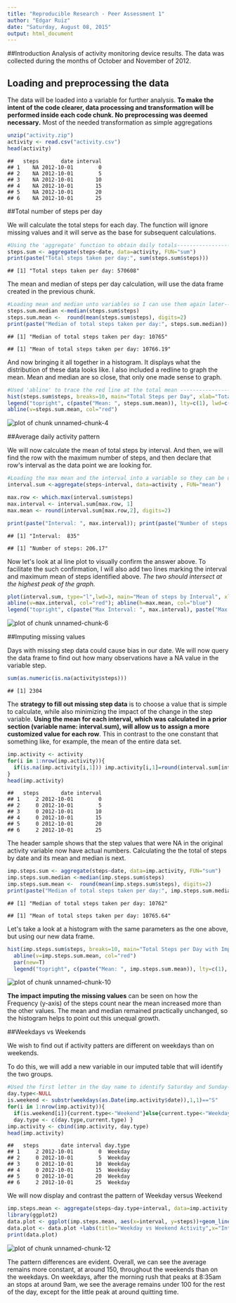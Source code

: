 ```yaml
---
title: "Reproducible Research - Peer Assessment 1"
author: "Edgar Ruiz"
date: "Saturday, August 08, 2015"
output: html_document
---
```


##Introduction
Analysis of activity monitoring device results.  The data was collected during the months of October and November of 2012.

## Loading and preprocessing the data


The data will be loaded into a variable for further analysis.  **To make the intent of the code clearer, data processing and transformation will be performed inside each code chunk. No preprocessing was deemed necessary.** Most of the needed transformation as simple aggregations 



```r
unzip("activity.zip")
activity <- read.csv("activity.csv")
head(activity)
```

```
##   steps       date interval
## 1    NA 2012-10-01        0
## 2    NA 2012-10-01        5
## 3    NA 2012-10-01       10
## 4    NA 2012-10-01       15
## 5    NA 2012-10-01       20
## 6    NA 2012-10-01       25
```

##Total number of steps per day

We will calculate the total steps for each day.  The function will ignore missing values and it will serve as the base for subsequent calculations.

```r
#Using the 'aggregate' function to obtain daily totals-------------------------------------------------------
steps.sum <- aggregate(steps~date, data=activity, FUN="sum")
print(paste("Total steps taken per day:", sum(steps.sum$steps)))
```

```
## [1] "Total steps taken per day: 570608"
```

The mean and median of steps per day calculation, will use the data frame created in the previous chunk.

```r
#Loading mean and median unto variables so I can use them again later----------------------------------------
steps.sum.median <-median(steps.sum$steps)
steps.sum.mean <-  round(mean(steps.sum$steps), digits=2)
print(paste("Median of total steps taken per day:", steps.sum.median)); print(paste("Mean of total steps taken per day:", steps.sum.mean))
```

```
## [1] "Median of total steps taken per day: 10765"
```

```
## [1] "Mean of total steps taken per day: 10766.19"
```

And now bringing it all together in a histogram. It displays what the distribution of these data looks like.  I also included a redline to graph the mean.  Mean and median are so close, that only one made sense to graph.


```r
#Used 'abline' to trace the red line at the total mean ------------------------------------------------------
hist(steps.sum$steps, breaks=10, main="Total Steps per Day", xlab="Total Steps"); par(new=T) 
legend("topright", c(paste("Mean: ", steps.sum.mean)), lty=c(1), lwd=c(2.5), col=c("red")); par(new=F) 
abline(v=steps.sum.mean, col="red")
```

![plot of chunk unnamed-chunk-4](figure/unnamed-chunk-4-1.png) 

##Average daily activity pattern

We will now calculate the mean of total steps by interval.  And then, we will find the row with the maximum number of steps, and then declare that row's interval as the data point we are looking for.

```r
#Loading the max mean and the interval into a variable so they can be used to the plot-----------------------
interval.sum <-aggregate(steps~interval, data=activity , FUN="mean")

max.row <- which.max(interval.sum$steps)
max.interval <- interval.sum[max.row, 1]
max.mean <- round(interval.sum[max.row,2], digits=2)

print(paste("Interval: ", max.interval)); print(paste("Number of steps:", max.mean))
```

```
## [1] "Interval:  835"
```

```
## [1] "Number of steps: 206.17"
```

Now let's look at al line plot to visually confirm the answer above.  To facilitate the such confirmation, I will also add two lines marking the interval and maximum mean of steps identified above.  *The two should intersect at the highest peak of the graph.*


```r
plot(interval.sum, type="l",lwd=3, main="Mean of steps by Interval", xlab="Interval",ylab="Steps mean") ;par(new=T) 
abline(v=max.interval, col="red"); abline(h=max.mean, col="blue")
legend("topright", c(paste("Max Interval: ", max.interval), paste("Max Mean:", max.mean)), lty=c(1,1), lwd=c(2.5,2.5), col=c("red","blue")) 
```

![plot of chunk unnamed-chunk-6](figure/unnamed-chunk-6-1.png) 


##Imputing missing values

Days with missing step data could cause bias in our date.  We will now query the data frame to find out how many observations have a NA value in the variable step.


```r
sum(as.numeric(is.na(activity$steps)))
```

```
## [1] 2304
```

The **strategy to fill out missing step data** is to choose a value that is simple to calculate, while also minimizing the impact of the change in the step variable. **Using the mean for each interval, which was calculated in a prior section (variable name: interval.sum), will allow us to assign a more customized value for each row**. This in contrast to the one constant that something like, for example, the mean of the entire data set.


```r
imp.activity <- activity
for(i in 1:nrow(imp.activity)){
  if(is.na(imp.activity[i,1])) imp.activity[i,1]=round(interval.sum[interval.sum$interval==imp.activity[i,3],][2], digits=0)
}
head(imp.activity)
```

```
##   steps       date interval
## 1     2 2012-10-01        0
## 2     0 2012-10-01        5
## 3     0 2012-10-01       10
## 4     0 2012-10-01       15
## 5     0 2012-10-01       20
## 6     2 2012-10-01       25
```

The header sample shows that the step values that were NA in the original activity variable now have actual numbers.  Calculating the the total of steps by date and its mean and median is next.

```r
imp.steps.sum <- aggregate(steps~date, data=imp.activity, FUN="sum")
imp.steps.sum.median <-median(imp.steps.sum$steps)
imp.steps.sum.mean <-  round(mean(imp.steps.sum$steps), digits=2)
print(paste("Median of total steps taken per day:", imp.steps.sum.median)); print(paste("Mean of total steps taken per day:", imp.steps.sum.mean))
```

```
## [1] "Median of total steps taken per day: 10762"
```

```
## [1] "Mean of total steps taken per day: 10765.64"
```



Let's take a look at a histogram with the same parameters as the one above, but using our new data frame. 

```r
hist(imp.steps.sum$steps, breaks=10, main="Total Steps per Day with Imputed values", xlab="Total Steps")
  abline(v=imp.steps.sum.mean, col="red")
  par(new=T) 
  legend("topright", c(paste("Mean: ", imp.steps.sum.mean)), lty=c(1), lwd=c(2.5), col=c("red")) 
```

![plot of chunk unnamed-chunk-10](figure/unnamed-chunk-10-1.png) 

**The impact imputing the missing values** can be seen on how the Frequency (y-axis) of the steps count near the mean increased more than the other values.  The mean and median remained practically unchanged, so the histogram helps to point out this unequal growth.  

##Weekdays vs Weekends

We wish to find out if activity patters are different on weekdays than on weekends.

To do this, we will add a new variable in our imputed table that will identify the two groups.


```r
#Used the first letter in the day name to identify Saturday and Sunday---------------------------------------
day.type<-NULL
is.weekend <- substr(weekdays(as.Date(imp.activity$date)),1,1)=="S"
for(i in 1:nrow(imp.activity)){
  if(is.weekend[i]){current.type<-"Weekend"}else{current.type<-"Weekday"}
  day.type <- c(day.type,current.type) }
imp.activity <- cbind(imp.activity, day.type)
head(imp.activity)
```

```
##   steps       date interval day.type
## 1     2 2012-10-01        0  Weekday
## 2     0 2012-10-01        5  Weekday
## 3     0 2012-10-01       10  Weekday
## 4     0 2012-10-01       15  Weekday
## 5     0 2012-10-01       20  Weekday
## 6     2 2012-10-01       25  Weekday
```


We will now display and contrast the pattern of Weekday versus Weekend


```r
imp.steps.mean <- aggregate(steps~day.type+interval, data=imp.activity, FUN="mean")
library(ggplot2)
data.plot <- ggplot(imp.steps.mean, aes(x=interval, y=steps))+geom_line()+facet_grid(day.type~.)
data.plot <- data.plot +labs(title="Weekday vs Weekend Activity",x="Interval",y="Steps")
print(data.plot)
```

![plot of chunk unnamed-chunk-12](figure/unnamed-chunk-12-1.png) 

The pattern differences are evident.  Overall, we can see the average remains more constant, at around 150, throughout the weekends than on the weekdays.  On weekdays, after the morning rush that peaks at 8:35am an stops at around 9am, we see the average remains under 100 for the rest of the day, except for the little peak at around quitting time.
